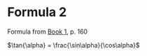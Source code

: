 # Formula 2

Formula from [Book 1](../../Buch1.md), p. 160

$\tan{\alpha} = \frac{\sin\alpha}{\cos\alpha}$
